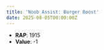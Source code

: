 ```yaml
---
title: 'Noob Assist: Burger Boost'
date: 2025-08-05T00:00:00Z
---
```

- **RAP**: 1915
- **Value**: -1
